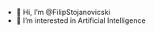 - 👋 Hi, I’m @FilipStojanovicski
- 👀 I’m interested in Artificial Intelligence

<!---
FilipStojanovicski/FilipStojanovicski is a ✨ special ✨ repository because its `README.md` (this file) appears on your GitHub profile.
You can click the Preview link to take a look at your changes.
--->
